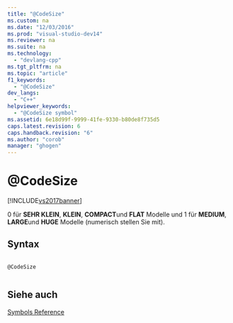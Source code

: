 ```yaml
---
title: "@CodeSize"
ms.custom: na
ms.date: "12/03/2016"
ms.prod: "visual-studio-dev14"
ms.reviewer: na
ms.suite: na
ms.technology: 
  - "devlang-cpp"
ms.tgt_pltfrm: na
ms.topic: "article"
f1_keywords: 
  - "@CodeSize"
dev_langs: 
  - "C++"
helpviewer_keywords: 
  - "@CodeSize symbol"
ms.assetid: 6e18d99f-9999-41fe-9330-b80de8f735d5
caps.latest.revision: 6
caps.handback.revision: "6"
ms.author: "corob"
manager: "ghogen"
---
```

# @CodeSize
[!INCLUDE[vs2017banner](../../assembler/inline/includes/vs2017banner.md)]

0 für **SEHR KLEIN**, **KLEIN**, **COMPACT**und **FLAT** Modelle und 1 für **MEDIUM**, **LARGE**und **HUGE** Modelle \(numerisch stellen Sie mit\).  
  
## Syntax  
  
```  
  
@CodeSize  
  
```  
  
## Siehe auch  
 [Symbols Reference](../../assembler/masm/symbols-reference.md)
